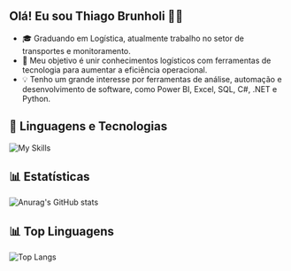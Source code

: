 ## Olá! Eu sou Thiago Brunholi 🧑‍💻

- 🎓 Graduando em Logística, atualmente trabalho no setor de transportes e monitoramento.
- 🚀 Meu objetivo é unir conhecimentos logísticos com ferramentas de tecnologia para aumentar a eficiência operacional.
- 💡 Tenho um grande interesse por ferramentas de análise, automação e desenvolvimento de software, como Power BI, Excel, SQL, C#, .NET e Python.

## 🤖 Linguagens e Tecnologias

![My Skills](https://go-skill-icons.vercel.app/api/icons?i=pbi,excel,sqlserver,cs,dotnet,py,git,github)

## 📊 Estatísticas

![Anurag's GitHub stats](https://github-readme-stats.vercel.app/api?username=thiagobrunholi&show_icons=true&theme=radical&locale=pt-br)

## 📊 Top Linguagens

![Top Langs](https://github-readme-stats.vercel.app/api/top-langs/?username=thiagobrunholi&theme=radical&layout=compact&custom_title=Tecnologias&langs)
